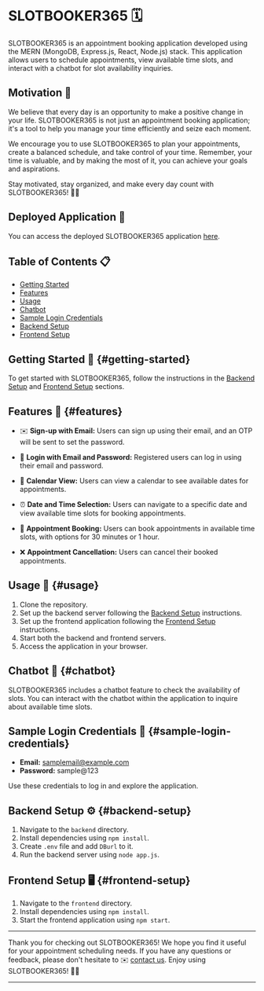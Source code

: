 # SLOTBOOKER365 🗓️

SLOTBOOKER365 is an appointment booking application developed using the MERN (MongoDB, Express.js, React, Node.js) stack. This application allows users to schedule appointments, view available time slots, and interact with a chatbot for slot availability inquiries.

## Motivation 🌟

We believe that every day is an opportunity to make a positive change in your life. SLOTBOOKER365 is not just an appointment booking application; it's a tool to help you manage your time efficiently and seize each moment.

We encourage you to use SLOTBOOKER365 to plan your appointments, create a balanced schedule, and take control of your time. Remember, your time is valuable, and by making the most of it, you can achieve your goals and aspirations.

Stay motivated, stay organized, and make every day count with SLOTBOOKER365! 💪✨

## Deployed Application 🚀

You can access the deployed SLOTBOOKER365 application [here](https://slotbooker365.netlify.app/).

## Table of Contents 📋
- [Getting Started](#getting-started)
- [Features](#features)
- [Usage](#usage)
- [Chatbot](#chatbot)
- [Sample Login Credentials](#sample-login-credentials)
- [Backend Setup](#backend-setup)
- [Frontend Setup](#frontend-setup)

## Getting Started 🚀 {#getting-started}

To get started with SLOTBOOKER365, follow the instructions in the [Backend Setup](#backend-setup) and [Frontend Setup](#frontend-setup) sections.

## Features 🌟 {#features}

- ✉️ **Sign-up with Email:** Users can sign up using their email, and an OTP will be sent to set the password.

- 🔐 **Login with Email and Password:** Registered users can log in using their email and password.

- 📅 **Calendar View:** Users can view a calendar to see available dates for appointments.

- ⏰ **Date and Time Selection:** Users can navigate to a specific date and view available time slots for booking appointments.

- 📆 **Appointment Booking:** Users can book appointments in available time slots, with options for 30 minutes or 1 hour.

- ❌ **Appointment Cancellation:** Users can cancel their booked appointments.

## Usage 📝 {#usage}

1. Clone the repository.
2. Set up the backend server following the [Backend Setup](#backend-setup) instructions.
3. Set up the frontend application following the [Frontend Setup](#frontend-setup) instructions.
4. Start both the backend and frontend servers.
5. Access the application in your browser.

## Chatbot 🤖 {#chatbot}

SLOTBOOKER365 includes a chatbot feature to check the availability of slots. You can interact with the chatbot within the application to inquire about available time slots.

## Sample Login Credentials 🔐 {#sample-login-credentials}

- **Email:** samplemail@example.com
- **Password:** sample@123

Use these credentials to log in and explore the application.

## Backend Setup ⚙️ {#backend-setup}

1. Navigate to the `backend` directory.
2. Install dependencies using `npm install`.
3. Create `.env` file and add `DBurl` to it.
4. Run the backend server using `node app.js`.

## Frontend Setup 🖥️ {#frontend-setup}

1. Navigate to the `frontend` directory.
2. Install dependencies using `npm install`.
3. Start the frontend application using `npm start`.

---

Thank you for checking out SLOTBOOKER365! We hope you find it useful for your appointment scheduling needs. If you have any questions or feedback, please don't hesitate to ✉️ [contact us](mailto:slotbooker365@gmail.com). Enjoy using SLOTBOOKER365! 📅🚀

---
